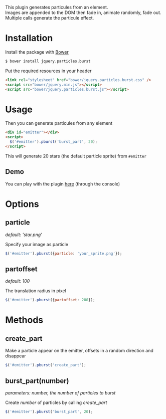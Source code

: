 This plugin generates particules from an element.  
Images are appended to the DOM then fade in, animate randomly, fade out.  
Multiple calls generate the particule effect.

Installation
============

Install the package with [Bower](http://bower.io/)

```bash
$ bower install jquery.particles.burst
```

Put the required resources in your header

```html
<link rel="stylesheet" href="bower/jquery.particles.burst.css" />
<script src="bower/jquery.min.js"></script>
<script src="bower/jquery.particles.burst.js"></script>
```

Usage
=====

Then you can generate particules from any element

```html
<div id="emitter"></div>
<script>
  $('#emitter').pburst('burst_part', 20);
</script>
```

This will generate 20 stars (the default particle sprite) from `#emitter`

Demo
----

You can play with the plugin [here](http://pburst.gprod.net) (through the console)

Options
=======

particle
--------

_default: 'star.png'_

Specify your image as particle

```javascript
$('#emitter').pburst({particle: 'your_sprite.png'});
```

partoffset
----------

_default: 100_

The translation radius in pixel

```javascript
$('#emitter').pburst({partoffset: 200});
```

Methods
=======

create_part
-----------

Make a particle appear on the emitter, offsets in a random direction and disappear

```javascript
$('#emitter').pburst('create_part');
```

burst_part(number)
------------------

_parameters: number, the number of particles to burst_

Create _number_ of particles by calling _create_part_

```javascript
$('#emitter').pburst('burst_part', 20);
```
